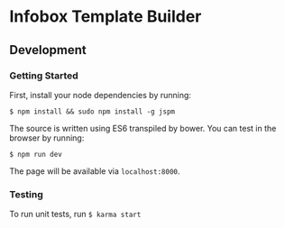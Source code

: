 # Infobox Template Builder

## Development
### Getting Started
First, install your node dependencies by running:

`$ npm install && sudo npm install -g jspm`

The source is written using ES6 transpiled by bower. You can test in the browser by running:

`$ npm run dev`

The page will be available via `localhost:8000`.

### Testing
To run unit tests, run `$ karma start`
